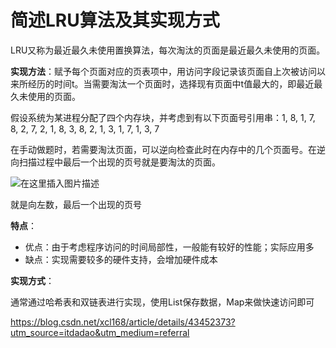 # 简述LRU算法及其实现方式

LRU又称为最近最久未使用置换算法，每次淘汰的页面是最近最久未使用的页面。

**实现方法**：赋予每个页面对应的页表项中，用访问字段记录该页面自上次被访问以来所经历的时间t。当需要淘汰一个页面时，选择现有页面中t值最大的，即最近最久未使用的页面。

假设系统为某进程分配了四个内存块，并考虑到有以下页面号引用串：1, 8, 1, 7, 8, 2, 7, 2, 1, 8, 3, 8, 2, 1, 3, 1, 7, 1, 3, 7

在手动做题时，若需要淘汰页面，可以逆向检查此时在内存中的几个页面号。在逆向扫描过程中最后一个出现的页号就是要淘汰的页面。

![在这里插入图片描述](https://img-blog.csdnimg.cn/20201130200350527.png?x-oss-process=image/watermark,type_ZmFuZ3poZW5naGVpdGk,shadow_10,text_aHR0cHM6Ly9ibG9nLmNzZG4ubmV0L3FxXzQzOTkyOTQ5,size_16,color_FFFFFF,t_70)

就是向左数，最后一个出现的页号

**特点**：

- 优点：由于考虑程序访问的时间局部性，一般能有较好的性能；实际应用多
- 缺点：实现需要较多的硬件支持，会增加硬件成本

**实现方式**：

通常通过哈希表和双链表进行实现，使用List保存数据，Map来做快速访问即可

https://blog.csdn.net/xcl168/article/details/43452373?utm_source=itdadao&utm_medium=referral

